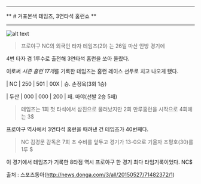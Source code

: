 --------------------------------------------

** # 거포본색 테임즈, 3연타석 홈런쇼 **

--------------------------------------------





![alt text](http://dimg.donga.com/wps/NEWS/IMAGE/2015/05/27/71482342.2.jpg)





>프로야구 NC의 외국인 타자 테임즈(29) 는 26일 마산 안방 경기에

4번 타자 겸 1루수로 출전해 3연타석 홈런을 쏘아 올렸다.

이로써 *시즌 홈런 17개*를 기록한 테임즈는 홈런 레이스 선두로 치고 나오게 됐다.





| NC    |  250  |  501  |  00X  | 승. 손정욱(3회 1승)

| 두산  |  000  |  000  |  200  | 패. 마야(선발 2승 5패)





>테임즈는 1회 첫 타석에서 삼진으로 물러났지만 2회 만루홈런을 시작으로 4회에는 3$

프로야구 역사에서 3연타석 홈런을 때려낸 건 테임즈가 40번째다.





>NC 김경문 감독은 7회 초 수비를 앞두고 경기가 13-0으로 기울자 조평호(30)를 1루 $

이 경기에서 테임즈가 기록한 8타점 역시 프로야구 한 경기 최다 타임기록이었다. NC$





출처 : 스포츠동아(http://news.donga.com/3/all/20150527/71482372/1)

